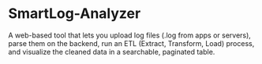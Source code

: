 # SmartLog-Analyzer
 A web-based tool that lets you upload log files (.log from apps or servers), parse them on the backend, run an ETL (Extract, Transform, Load) process, and visualize the cleaned data in a searchable, paginated table.
